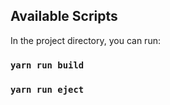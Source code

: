 ## Available Scripts

In the project directory, you can run:


### `yarn run build`


### `yarn run eject`
